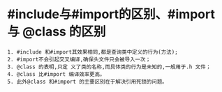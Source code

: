 # #include与#import的区别、#import 与 @class 的区别

```
1. #include 和#import其效果相同,都是查询类中定义的行为(方法);
2. #import不会引起交叉编译,确保头文件只会被导入一次；
3. @class 的表明,只定 义了类的名称,而具体类的行为是未知的,一般用于.h 文件；
4. @class 比#import 编译效率更高。
5. 此外@class 和#import 的主要区别在于解决引用死锁的问题。
```